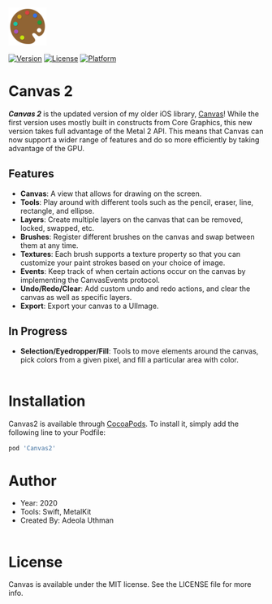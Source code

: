 <img src="./Images/Canvas.png" width='75px' height='75px'></img>


[![Version](https://img.shields.io/cocoapods/v/Canvas2.svg?style=flat)](https://cocoapods.org/pods/Canvas2)
[![License](https://img.shields.io/cocoapods/l/Canvas2.svg?style=flat)](https://cocoapods.org/pods/Canvas2)
[![Platform](https://img.shields.io/cocoapods/p/Canvas2.svg?style=flat)](https://cocoapods.org/pods/Canvas2)

# Canvas 2
<b><i>Canvas 2</i></b> is the updated version of my older iOS library, [Canvas](https://github.com/Authman2/Canvas)! While the first version uses mostly built in constructs from Core Graphics, this new version takes full advantage of the Metal 2 API. This means that Canvas can now support a wider range of features and do so more efficiently by taking advantage of the GPU.

## Features
- **Canvas**: A view that allows for drawing on the screen.
- **Tools**: Play around with different tools such as the pencil, eraser, line, rectangle, and ellipse.
- **Layers**: Create multiple layers on the canvas that can be removed, locked, swapped, etc.
- **Brushes**: Register different brushes on the canvas and swap between them at any time.
- **Textures**: Each brush supports a texture property so that you can customize your paint strokes based on your choice of image.
- **Events**: Keep track of when certain actions occur on the canvas by implementing the CanvasEvents protocol.
- **Undo/Redo/Clear**: Add custom undo and redo actions, and clear the canvas as well as specific layers.
- **Export**: Export your canvas to a UIImage.

## In Progress
- **Selection/Eyedropper/Fill**: Tools to move elements around the canvas, pick colors from a given pixel, and fill a particular area with color.
<br></br>

# Installation
Canvas2 is available through [CocoaPods](https://cocoapods.org). To install
it, simply add the following line to your Podfile:
```ruby
pod 'Canvas2'
```

# Author
- Year: 2020
- Tools: Swift, MetalKit
- Created By: Adeola Uthman
<br></br>

# License
Canvas is available under the MIT license. See the LICENSE file for more info.
